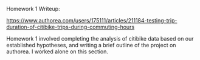 Homework 1 Writeup: 

https://www.authorea.com/users/175111/articles/211184-testing-trip-duration-of-citibike-trips-during-commuting-hours

Homework 1 involved completing the analysis of citibike data based on our established hypotheses, and writing a brief outline of the project on authorea. I worked alone on this section.
